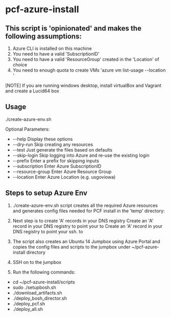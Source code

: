 # pcf-azure-install

## This script is 'opinionated' and makes the following assumptions:
 1.  Azure CLI is installed on this machine
 2.  You need to have a valid 'SubscriptionID'
 3.  You need to have a valid 'ResourceGroup' created in the 'Location' of choice
 4.  You need to enough quota to create VMs 'azure vm list-usage --location <location>'

[NOTE]
If you are running windows desktop, install virtualBox and Vagrant and create a Lucid64 box 

## Usage
./create-azure-env.sh <Parameters>
 
 Optional Parameters:
 - --help Display these options
 - --dry-run Skip creating any resources
 - --test Just generate the files based on defaults
 - --skip-login Skip logging into Azure and re-use the existing login
 - --prefix <value> Enter a prefix for skipping inputs
 - --subscription <value> Enter Azure SubscriptionID
 - --resource-group <value> Enter Azure Resource Group
 - --location <value> Enter Azure Location (e.g. usgoviowa)

## Steps to setup Azure Env
1. ./create-azure-env.sh script creates all the required Azure resources and generates config files needed for PCF install in the 'temp' directory:

2. Next step is to create 'A' records in your DNS registry
 Create an 'A' record in your DNS registry to point your <domain-name> to
 Create an 'A' record in your DNS registry to point your ssh.<domain-name> to

3. The script also creates an Ubuntu 14 Jumpbox using Azure Portal and copies the config files and scripts to the jumpbox under ~/pcf-azure-install directory

3. SSH on to the jumpbox

4. Run the following commands:
 - cd ~/pcf-azure-install/scripts
 - sudo ./setupbosh.sh
 - ./download_artifacts.sh
 - ./deploy_bosh_director.sh
 - ./deploy_pcf.sh
 - ./deploy_all.sh
 
 
